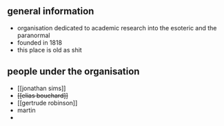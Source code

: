 
## general information
- organisation dedicated to academic research into the esoteric and the paranormal
- founded in 1818
- this place is old as shit
## people under the organisation
- [[jonathan sims]]
- ~~[[elias bouchard]]~~
- [[gertrude robinson]]
- martin
- 